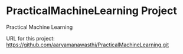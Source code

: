 # PracticalMachineLearning Project
Practical Machine Learning 

URL for this project: https://github.com/aaryamanawasthi/PracticalMachineLearning.git 
